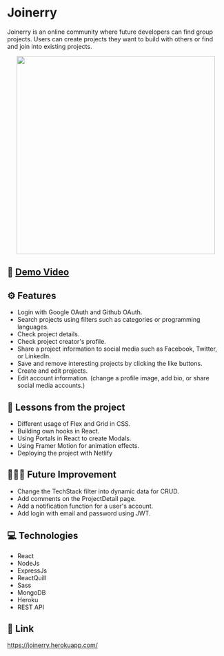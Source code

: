 # Joinerry

Joinerry is an online community where future developers can find group projects.
Users can create projects they want to build with others or find and join into existing projects.

<p align="center">
  <img width="460" height="auto" src="./assets/demo.gif">
</p>

## 🎥 [Demo Video](https://youtu.be/ra7B2-lIfO4)

## ⚙️ Features

- Login with Google OAuth and Github OAuth.
- Search projects using filters such as categories or programming languages.
- Check project details.
- Check project creator's profile.
- Share a project information to social media such as Facebook, Twitter, or LinkedIn.
- Save and remove interesting projects by clicking the like buttons.
- Create and edit projects.
- Edit account information. (change a profile image, add bio, or share social media accounts.)

## 📌 Lessons from the project

- Different usage of Flex and Grid in CSS.
- Building own hooks in React.
- Using Portals in React to create Modals.
- Using Framer Motion for animation effects.
- Deploying the project with Netlify

## 👩🏻‍🔧 Future Improvement

- Change the TechStack filter into dynamic data for CRUD.
- Add comments on the ProjectDetail page.
- Add a notification function for a user's account.
- Add login with email and password using JWT.

## 💻 Technologies

- React
- NodeJs
- ExpressJs
- ReactQuill
- Sass
- MongoDB
- Heroku
- REST API

## 🔗 Link

https://joinerry.herokuapp.com/
